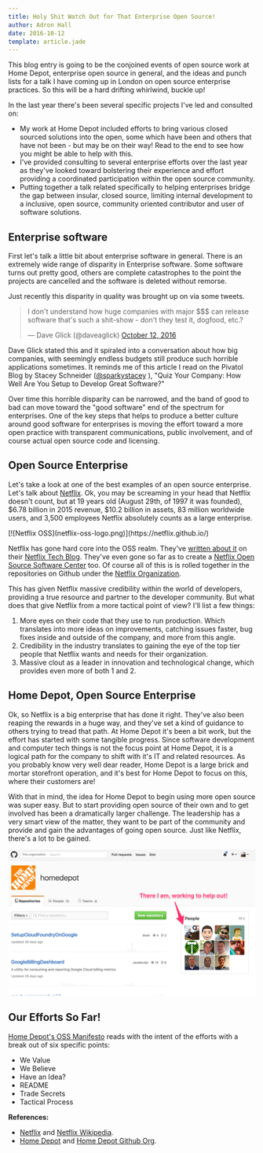 ```yaml
---
title: Holy Shit Watch Out for That Enterprise Open Source!
author: Adron Hall
date: 2016-10-12
template: article.jade
---
```

This blog entry is going to be the conjoined events of open source work at Home Depot, enterprise open source in general, and the ideas and punch lists for a talk I have coming up in London on open source enterprise practices. So this will be a hard drifting whirlwind, buckle up!

<span class="more"></span>

In the last year there's been several specific projects I've led and consulted on:

* My work at Home Depot included efforts to bring various closed sourced solutions into the open, some which have been and others that have not been - but may be on their way! Read to the end to see how you might be able to help with this.
* I've provided consulting to several enterprise efforts over the last year as they've looked toward bolstering their experience and effort providing a coordinated participation within the open source community.
* Putting together a talk related specifically to helping enterprises bridge the gap between insular, closed source, limiting internal development to a inclusive, open source, community oriented contributor and user of software solutions.

## Enterprise software

First let's talk a little bit about enterprise software in general. There is an extremely wide range of disparity in Enterprise software. Some software turns out pretty good, others are complete catastrophes to the point the projects are cancelled and the software is deleted without remorse.

Just recently this disparity in quality was brought up on via some tweets.

<blockquote class="twitter-tweet" data-lang="en"><p lang="en" dir="ltr">I don&#39;t understand how huge companies with major $$$ can release software that&#39;s such a shit-show - don&#39;t they test it, dogfood, etc.?</p>&mdash; Dave Glick (@daveaglick) <a href="https://twitter.com/daveaglick/status/786247215660621824">October 12, 2016</a></blockquote>
<script async src="//platform.twitter.com/widgets.js" charset="utf-8"></script>

Dave Glick stated this and it spiraled into a conversation about how big companies, with seemingly endless budgets still produce such horrible applications sometimes. It reminds me of this article I read on the Pivatol Blog by Stacey Schneider ([@sparkystacey](https://twitter.com/sparkystacey) ), "Quiz Your Company: How Well Are You Setup to Develop Great Software?"

Over time this horrible disparity can be narrowed, and the band of good to bad can move toward the "good software" end of the spectrum for enterprises. One of the key steps that helps to produce a better culture around good software for enterprises is moving the effort toward a more open practice with transparent communications, public involvement, and of course actual open source code and licensing.

## Open Source Enterprise

Let's take a look at one of the best examples of an open source enterprise. Let's talk about [Netflix](https://www.netflix.com). Ok, you may be screaming in your head that Netflix doesn't count, but at 19 years old (August 29th, of 1997 it was founded), $6.78 billion in 2015 revenue, $10.2 billion in assets, 83 million worldwide users, and 3,500 employees Netflix absolutely counts as a large enterprise.

<div class="image float-right">
    [![Netflix OSS](netflix-oss-logo.png)](https://netflix.github.io/)
</div>

Netflix has gone hard core into the OSS realm. They've [written about it](http://techblog.netflix.com/2015/10/evolution-of-open-source-at-netflix.html) on their [Netflix Tech Blog](http://techblog.netflix.com/). They've even gone so far as to create a [Netflix Open Source Software Center](https://netflix.github.io/) too. Of course all of this is is rolled together in the repositories on Github under the [Netflix Organization](https://github.com/Netflix).

This has given Netflix massive credibility within the world of developers, providing a true resource and partner to the developer community. But what does that give Netflix from a more tactical point of view? I'll list a few things:

1. More eyes on their code that they use to run production. Which translates into more ideas on improvements, catching issues faster, bug fixes inside and outside of the company, and more from this angle.
2. Credibility in the industry translates to gaining the eye of the top tier people that Netflix wants and needs for their organization.
3. Massive clout as a leader in innovation and technological change, which provides even more of both 1 and 2.

## Home Depot, Open Source Enterprise

Ok, so Netflix is a big enterprise that has done it right. They've also been reaping the rewards in a huge way, and they've set a kind of guidance to others trying to tread that path. At Home Depot it's been a bit work, but the effort has started with some tangible progress. Since software development and computer tech things is not the focus point at Home Depot, it is a logical path for the company to shift with it's IT and related resources. As you probably know very well dear reader, Home Depot is a large brick and mortar storefront operation, and it's best for Home Depot to focus on this, where their customers are!

With that in mind, the idea for Home Depot to begin using more open source was super easy. But to start providing open source of their own and to get involved has been a dramatically larger challenge. The leadership has a very smart view of the matter, they want to be part of the community and provide and gain the advantages of going open source. Just like Netflix, there's a lot to be gained.

![Home Depot Contributors](homedepot-contributors.png)

## Our Efforts So Far!

[Home Depot's OSS Manifesto](http://allspark-thd.github.io/manifesto/) reads with the intent of the efforts with a break out of six specific points:

* We Value
* We Believe
* Have an Idea?
* README
* Trade Secrets
* Tactical Process


**References:**

* [Netflix](https://www.netflix.com) and [Netflix Wikipedia](https://en.wikipedia.org/wiki/Netflix).
* [Home Depot](https://www.homedepot.com) and [Home Depot Github Org](https://github.com/homedepot).
